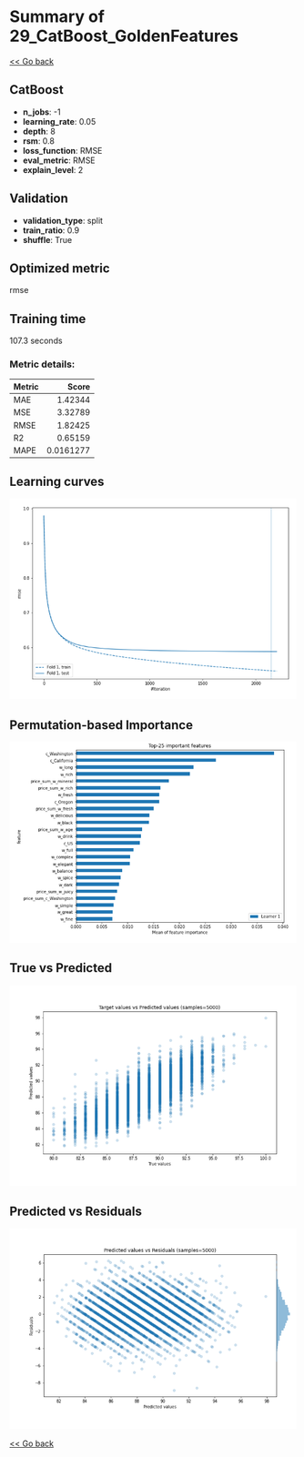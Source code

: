 # Summary of 29_CatBoost_GoldenFeatures

[<< Go back](../README.md)


## CatBoost
- **n_jobs**: -1
- **learning_rate**: 0.05
- **depth**: 8
- **rsm**: 0.8
- **loss_function**: RMSE
- **eval_metric**: RMSE
- **explain_level**: 2

## Validation
 - **validation_type**: split
 - **train_ratio**: 0.9
 - **shuffle**: True

## Optimized metric
rmse

## Training time

107.3 seconds

### Metric details:
| Metric   |     Score |
|:---------|----------:|
| MAE      | 1.42344   |
| MSE      | 3.32789   |
| RMSE     | 1.82425   |
| R2       | 0.65159   |
| MAPE     | 0.0161277 |



## Learning curves
![Learning curves](learning_curves.png)

## Permutation-based Importance
![Permutation-based Importance](permutation_importance.png)
## True vs Predicted

![True vs Predicted](true_vs_predicted.png)


## Predicted vs Residuals

![Predicted vs Residuals](predicted_vs_residuals.png)



[<< Go back](../README.md)
